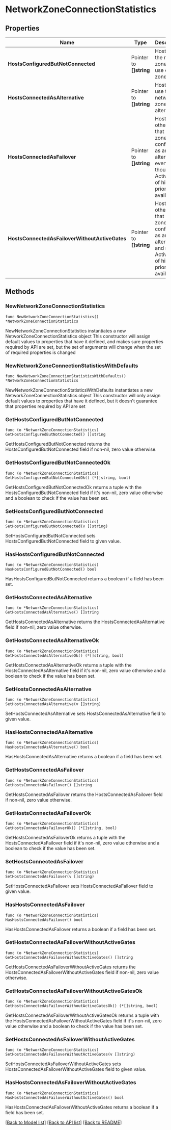 # NetworkZoneConnectionStatistics

## Properties

Name | Type | Description | Notes
------------ | ------------- | ------------- | -------------
**HostsConfiguredButNotConnected** | Pointer to **[]string** | Hosts from the network zone that use other zones. | [optional] [readonly] 
**HostsConnectedAsAlternative** | Pointer to **[]string** | Hosts that use the network zone as an alternative. | [optional] [readonly] 
**HostsConnectedAsFailover** | Pointer to **[]string** | Hosts from other zones that use the zone (not configured as an alternative) even though ActiveGates of higher priority are available. | [optional] [readonly] 
**HostsConnectedAsFailoverWithoutActiveGates** | Pointer to **[]string** | Hosts from other zones that use the zone (not configured as an alternative) and **no** ActiveGates of higher priority are available. | [optional] [readonly] 

## Methods

### NewNetworkZoneConnectionStatistics

`func NewNetworkZoneConnectionStatistics() *NetworkZoneConnectionStatistics`

NewNetworkZoneConnectionStatistics instantiates a new NetworkZoneConnectionStatistics object
This constructor will assign default values to properties that have it defined,
and makes sure properties required by API are set, but the set of arguments
will change when the set of required properties is changed

### NewNetworkZoneConnectionStatisticsWithDefaults

`func NewNetworkZoneConnectionStatisticsWithDefaults() *NetworkZoneConnectionStatistics`

NewNetworkZoneConnectionStatisticsWithDefaults instantiates a new NetworkZoneConnectionStatistics object
This constructor will only assign default values to properties that have it defined,
but it doesn't guarantee that properties required by API are set

### GetHostsConfiguredButNotConnected

`func (o *NetworkZoneConnectionStatistics) GetHostsConfiguredButNotConnected() []string`

GetHostsConfiguredButNotConnected returns the HostsConfiguredButNotConnected field if non-nil, zero value otherwise.

### GetHostsConfiguredButNotConnectedOk

`func (o *NetworkZoneConnectionStatistics) GetHostsConfiguredButNotConnectedOk() (*[]string, bool)`

GetHostsConfiguredButNotConnectedOk returns a tuple with the HostsConfiguredButNotConnected field if it's non-nil, zero value otherwise
and a boolean to check if the value has been set.

### SetHostsConfiguredButNotConnected

`func (o *NetworkZoneConnectionStatistics) SetHostsConfiguredButNotConnected(v []string)`

SetHostsConfiguredButNotConnected sets HostsConfiguredButNotConnected field to given value.

### HasHostsConfiguredButNotConnected

`func (o *NetworkZoneConnectionStatistics) HasHostsConfiguredButNotConnected() bool`

HasHostsConfiguredButNotConnected returns a boolean if a field has been set.

### GetHostsConnectedAsAlternative

`func (o *NetworkZoneConnectionStatistics) GetHostsConnectedAsAlternative() []string`

GetHostsConnectedAsAlternative returns the HostsConnectedAsAlternative field if non-nil, zero value otherwise.

### GetHostsConnectedAsAlternativeOk

`func (o *NetworkZoneConnectionStatistics) GetHostsConnectedAsAlternativeOk() (*[]string, bool)`

GetHostsConnectedAsAlternativeOk returns a tuple with the HostsConnectedAsAlternative field if it's non-nil, zero value otherwise
and a boolean to check if the value has been set.

### SetHostsConnectedAsAlternative

`func (o *NetworkZoneConnectionStatistics) SetHostsConnectedAsAlternative(v []string)`

SetHostsConnectedAsAlternative sets HostsConnectedAsAlternative field to given value.

### HasHostsConnectedAsAlternative

`func (o *NetworkZoneConnectionStatistics) HasHostsConnectedAsAlternative() bool`

HasHostsConnectedAsAlternative returns a boolean if a field has been set.

### GetHostsConnectedAsFailover

`func (o *NetworkZoneConnectionStatistics) GetHostsConnectedAsFailover() []string`

GetHostsConnectedAsFailover returns the HostsConnectedAsFailover field if non-nil, zero value otherwise.

### GetHostsConnectedAsFailoverOk

`func (o *NetworkZoneConnectionStatistics) GetHostsConnectedAsFailoverOk() (*[]string, bool)`

GetHostsConnectedAsFailoverOk returns a tuple with the HostsConnectedAsFailover field if it's non-nil, zero value otherwise
and a boolean to check if the value has been set.

### SetHostsConnectedAsFailover

`func (o *NetworkZoneConnectionStatistics) SetHostsConnectedAsFailover(v []string)`

SetHostsConnectedAsFailover sets HostsConnectedAsFailover field to given value.

### HasHostsConnectedAsFailover

`func (o *NetworkZoneConnectionStatistics) HasHostsConnectedAsFailover() bool`

HasHostsConnectedAsFailover returns a boolean if a field has been set.

### GetHostsConnectedAsFailoverWithoutActiveGates

`func (o *NetworkZoneConnectionStatistics) GetHostsConnectedAsFailoverWithoutActiveGates() []string`

GetHostsConnectedAsFailoverWithoutActiveGates returns the HostsConnectedAsFailoverWithoutActiveGates field if non-nil, zero value otherwise.

### GetHostsConnectedAsFailoverWithoutActiveGatesOk

`func (o *NetworkZoneConnectionStatistics) GetHostsConnectedAsFailoverWithoutActiveGatesOk() (*[]string, bool)`

GetHostsConnectedAsFailoverWithoutActiveGatesOk returns a tuple with the HostsConnectedAsFailoverWithoutActiveGates field if it's non-nil, zero value otherwise
and a boolean to check if the value has been set.

### SetHostsConnectedAsFailoverWithoutActiveGates

`func (o *NetworkZoneConnectionStatistics) SetHostsConnectedAsFailoverWithoutActiveGates(v []string)`

SetHostsConnectedAsFailoverWithoutActiveGates sets HostsConnectedAsFailoverWithoutActiveGates field to given value.

### HasHostsConnectedAsFailoverWithoutActiveGates

`func (o *NetworkZoneConnectionStatistics) HasHostsConnectedAsFailoverWithoutActiveGates() bool`

HasHostsConnectedAsFailoverWithoutActiveGates returns a boolean if a field has been set.


[[Back to Model list]](../README.md#documentation-for-models) [[Back to API list]](../README.md#documentation-for-api-endpoints) [[Back to README]](../README.md)


